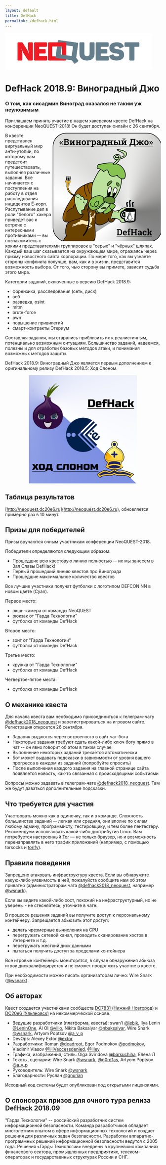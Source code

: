 ```yaml
---
layout: default
title: DefHack
permalink: /defhack.html
---
```


<div style="text-align: left"><img src="images/defhack/neoquest-logo.png" alt="NeoQUEST" style="height:120px;"/></div>

# DefHack 2018.9: Виноградный Джо
### О том, как сисадмин Виноград оказался не таким уж неуловимым

Приглашаем принять участие в нашем хакерском квесте DefHack на конференции NeoQUEST-2018! Он будет доступен онлайн с 26 сентября.

<img src="images/defhack/defhack2018.9-grape-joe.png" alt="Виноградный Джо" style="width:350px; float: right; margin-left: 5px;"/>

В квесте представлен виртуальный мир анти-утопии, по которому вам предстоит путешествовать, выполняя различные задания. Всё начинается с поступления на работу в отдел расследования инцидентов Ё-корп. Распутывание дел в роли "белого" хакера приведет вас к встрече с интересными противниками -- вы познакомитесь с яркими представителями группировок в "серых" и "чёрных" шляпах. Каждый ваш шаг сказывается на окружающем мире, отражаясь через призму новостного сайта корпорации. По мере того, как вы узнаете стороны конфликта получше, вам, как и в жизни, представится возможность выбора. От того, чью сторону вы примете, зависит судьба этого мира.

Категории заданий, включенные в версию DefHack 2018.9:

- форензика, расследования (сеть, диск)
- веб
- разведка, osint
- mitm
- brute-force
- pwn
- повышение привилегий
- смарт-контракты Этериум

Составляя задания, мы старались приблизить их к реалистичным, потенциально возможным ситуациям. Большинство заданий, надеемся, полезны и для отработки базовых методов атаки, и понимания возможных методов защиты.

DefHack 2018.9: Виноградный Джо является первым дополнением к оригинальному релизу DefHack 2018.5: Ход Слоном.

<div style="text-align: center"><img src="images/defhack/defhack2018.5-bishops-move.jpg" alt="Ход Слоном" style="width:350px;"/></div>

## Таблица результатов

[http://neoquest.dc20e6.ru](http://neoquest.dc20e6.ru), обновляется примерно раз в 10 минут.

## Призы для победителей

Призы вручаются очным участникам конференции NeoQUEST-2018.

Победители определяются следующим образом:

- Прошедшие всю квестовую линию полностью -- их мы занесем в Зал Славы DefHack!
- Первый прошедший линию квестов про Винограда
- Прошедшие максимальное количество квестов

Все лучшие участники получат футболки с логотипом DEFCON NN в новом цвете (Cyan).

Первое место:
- экшн-камера от команды NeoQUEST
- рюкзак от "Гарда Технологии"
- футболка от команды DefHack

Второе место:
- зонт от "Гарда Технологии"
- футболка от команды DefHack

Третье место:
- кружка от "Гарда Технологии"
- футболка от команды DefHack

Четвертое-пятое места:
- футболка от команды DefHack

## О механике квеста

Для начала квеста вам необходимо присоединиться к телеграм-чату [@defhack2018_neoquest](https://t.me/defhack2018_neoquest) и зарегистрироваться на игровом сайте. Регистрация откроется 26 сентября.

* Задания выдаются через встроенного в сайт чат-бота
* Некоторые задания требуют сдать какой-либо ключ боту прямо в чат -- он явно говорит об этом в таком случае
* Выполнение некоторых заданий трекается автоматически
* Бот может выдавать подсказки в зависимости от уровня вашего прогресса в каждом из заданий (попробуйте спросить)
* После выполнения каждого задания на главной странице сайта появляется новость, как-то связанная с происходящими событиями

Вопросы можно задавать в телеграм-чате [@defhack2018_neoquest](https://t.me/defhack2018_neoquest). Там же будут даваться дополнительные подсказки.

## Что требуется для участия

Участвовать можно как в одиночку, так и в команде. Сложность большинства заданий -- легкая или средняя, они вполне по силам любому админу, программисту, тестировщику, и тем более пентестеру. Рекомендуем использовать какой-либо дистрибутив Linux. Вам потребуется настроенный [Tor](https://torproject.org) — не только браузер, но и возможность перенаправлять в него трафик приложений (например, с помощью torsocks и [torify](https://linux.die.net/man/1/torify)).

## Правила поведения

Запрещено атаковать инфраструктуру квеста. Если вы обнаружите какую-либо уязвимость в ней, пожалуйста сообщите нам об этом приватно (администраторам чата [@defhack2018_neoquest](https://t.me/defhack2018_neoquest), например [@wsnark](https://t.me/wsnark)).

Если вы видите какой-либо хост, похожий на инфраструктурный, но не уверены - не стесняйтесь, уточните в чате.

В процессе решения заданий вы получите доступ к персональному контейнеру. Запрещается абьюзить этот доступ:

- делать чрезмерные вычисления на CPU
- перегружать сетевой канал, проводить сканирование хостов в Интернете и т.д.
- перегружать жесткий диск данными
- пытаться получить доступ за пределами контейнера

Все игровые контейнеры мониторятся, в случае обнаружения абьюза игрок дисквалифицируется и не сможет продолжить участие в квесте.

При необходимости можно писать организаторам лично: Wire Snark ([@wsnark](https://t.me/wsnark)).

## Об авторах

Квест создается участниками сообществ [DC7831 (Нижний Новгород)](http://defcon-nn.ru) и [DC20e6 (Ульяновск)](https://dc20e6.ru) на некоммерческой основе.

* Ведущие разработчики (платформа, квесты): swan'i [@lebik](https://t.me/lebik), Ilya Lenin [@LeninOne](https://t.me/LeninOne), AI OI [@vlllo](https://t.me/vlllo), Nikita Baksalyar [@nbaksalyar](https://t.me/nbaksalyar), Wire Snark [@wsnark](https://t.me/wsnark), Artyom Poptsov [@a_v_p](https://t.me/a_v_p)
* DevOps: Alexey Extor [@extor](https://t.me/extor)
* Разработчики: Roman [@deadroot](https://t.me/deadroot), Egor Podmokov [@podmokov](https://t.me/podmokov), Vladimir Vlasov [@HiVaccessdenied](https://t.me/HiVaccessdenied), [@Illey](https://t.me/Illey)
* Графика, изображения, стиль: Olga Sviridova [@barsuchiha](https://t.me/barsuchiha), Елена Л
* Тексты, сценарии: Wire Snark [@wsnark](https://t.me/wsnark), [@g0rd1as](https://t.me/g0rd1as), Artyom Poptsov [@a_v_p](https://t.me/a_v_p)
* Руководитель: Wire Snark [@wsnark](https://t.me/wsnark)
* Благодарности: Руслан [@gnurian](https://t.me/gnurian)

Исходный код системы будет опубликован под открытыми лицензиями.

## О спонсорах призов для очного тура релиза DefHack 2018.09

"Гарда Технологии" -- российский разработчик систем информационной безопасности. Команда разработчиков обладает многолетним опытом в сфере информационных технологий и создает решения для различных задач безопасности. Разработки аппаратно-программных решений информационной безопасности ведутся с 2005 года. Решения «Гарды Технологии» внедрены в крупнейших компаниях финансового сектора, промышленных предприятиях, телеком-операторах и государственных структурах России и СНГ.
